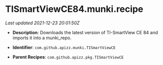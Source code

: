 # TISmartViewCE84.munki.recipe

_Last updated 2021-12-23 20:01:50Z_

- **Description**: Downloads the latest version of TI-SmartView CE 84 and imports it into a munki_repo.

- **Identifier**: `com.github.apizz.munki.TISmartViewCE`

- **Parent Recipes**: `com.github.apizz.pkg.TISmartViewCE`
